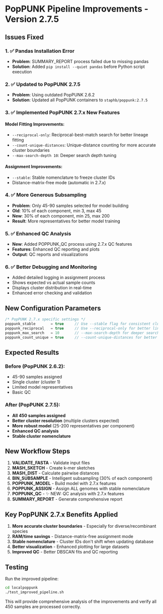 # PopPUNK Pipeline Improvements - Version 2.7.5

## Issues Fixed

### 1. ✅ Pandas Installation Error
- **Problem**: SUMMARY_REPORT process failed due to missing pandas
- **Solution**: Added `pip install --quiet pandas` before Python script execution

### 2. ✅ Updated to PopPUNK 2.7.5
- **Problem**: Using outdated PopPUNK 2.6.2
- **Solution**: Updated all PopPUNK containers to `staphb/poppunk:2.7.5`

### 3. ✅ Implemented PopPUNK 2.7.x New Features

#### Model Fitting Improvements:
- `--reciprocal-only`: Reciprocal-best-match search for better lineage fitting
- `--count-unique-distances`: Unique-distance counting for more accurate cluster boundaries
- `--max-search-depth 10`: Deeper search depth tuning

#### Assignment Improvements:
- `--stable`: Stable nomenclature to freeze cluster IDs
- Distance-matrix-free mode (automatic in 2.7.x)

### 4. ✅ More Generous Subsampling
- **Problem**: Only 45-90 samples selected for model building
- **Old**: 10% of each component, min 3, max 45
- **New**: 30% of each component, min 25, max 200
- **Result**: More representatives for better model training

### 5. ✅ Enhanced QC Analysis
- **New**: Added POPPUNK_QC process using 2.7.x QC features
- **Features**: Enhanced QC reporting and plots
- **Output**: QC reports and visualizations

### 6. ✅ Better Debugging and Monitoring
- Added detailed logging in assignment process
- Shows expected vs actual sample counts
- Displays cluster distribution in real-time
- Enhanced error checking and validation

## New Configuration Parameters

```groovy
/* PopPUNK 2.7.x specific settings */
poppunk_stable       = true     // Use --stable flag for consistent cluster IDs
poppunk_reciprocal   = true     // Use --reciprocal-only for better lineage fitting
poppunk_max_search   = 10       // --max-search-depth for deeper search
poppunk_count_unique = true     // --count-unique-distances for better accuracy
```

## Expected Results

### Before (PopPUNK 2.6.2):
- 45-90 samples assigned
- Single cluster (cluster 1)
- Limited model representatives
- Basic QC

### After (PopPUNK 2.7.5):
- **All 450 samples assigned**
- **Better cluster resolution** (multiple clusters expected)
- **More robust model** (25-200 representatives per component)
- **Enhanced QC analysis**
- **Stable cluster nomenclature**

## New Workflow Steps

1. **VALIDATE_FASTA** - Validate input files
2. **MASH_SKETCH** - Create k-mer sketches
3. **MASH_DIST** - Calculate pairwise distances
4. **BIN_SUBSAMPLE** - Intelligent subsampling (30% of each component)
5. **POPPUNK_MODEL** - Build model with 2.7.x features
6. **POPPUNK_ASSIGN** - Assign ALL genomes with stable nomenclature
7. **POPPUNK_QC** - ✨ NEW: QC analysis with 2.7.x features
8. **SUMMARY_REPORT** - Generate comprehensive report

## Key PopPUNK 2.7.x Benefits Applied

1. **More accurate cluster boundaries** - Especially for diverse/recombinant species
2. **RAM/time savings** - Distance-matrix-free assignment mode
3. **Stable nomenclature** - Cluster IDs don't shift when updating database
4. **Better visualization** - Enhanced plotting for large datasets
5. **Improved QC** - Better DBSCAN fits and QC reporting

## Testing

Run the improved pipeline:
```bash
cd localpoppunk
./test_improved_pipeline.sh
```

This will provide comprehensive analysis of the improvements and verify all 450 samples are processed correctly.